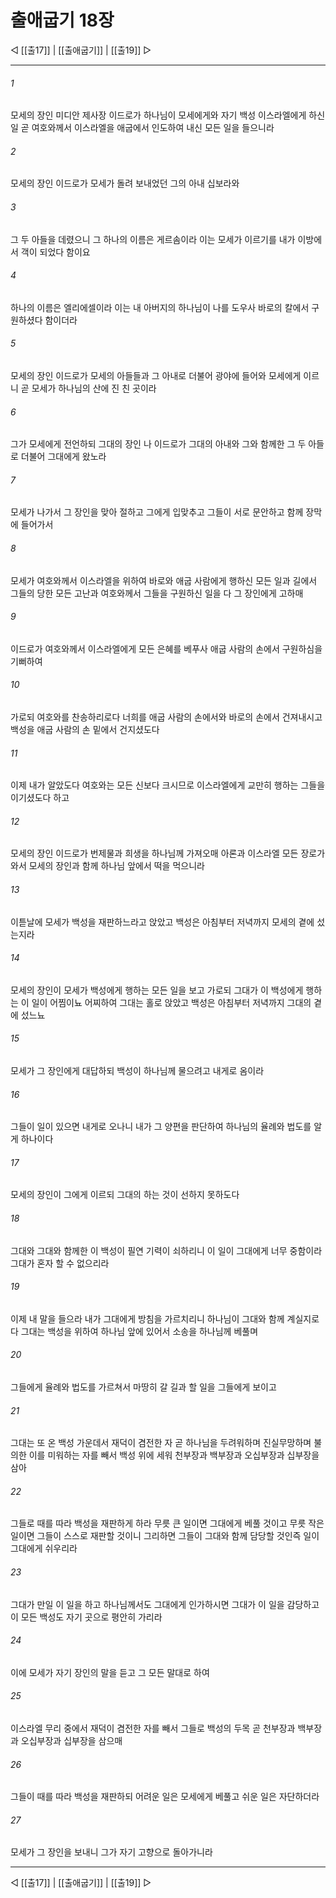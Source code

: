 # 출애굽기 18장

◁ [[출17]] | [[출애굽기]] | [[출19]] ▷
***

###### 1
모세의 장인 미디안 제사장 이드로가 하나님이 모세에게와 자기 백성 이스라엘에게 하신 일 곧 여호와께서 이스라엘을 애굽에서 인도하여 내신 모든 일을 들으니라

###### 2
모세의 장인 이드로가 모세가 돌려 보내었던 그의 아내 십보라와

###### 3
그 두 아들을 데렸으니 그 하나의 이름은 게르솜이라 이는 모세가 이르기를 내가 이방에서 객이 되었다 함이요

###### 4
하나의 이름은 엘리에셀이라 이는 내 아버지의 하나님이 나를 도우사 바로의 칼에서 구원하셨다 함이더라

###### 5
모세의 장인 이드로가 모세의 아들들과 그 아내로 더불어 광야에 들어와 모세에게 이르니 곧 모세가 하나님의 산에 진 친 곳이라

###### 6
그가 모세에게 전언하되 그대의 장인 나 이드로가 그대의 아내와 그와 함께한 그 두 아들로 더불어 그대에게 왔노라

###### 7
모세가 나가서 그 장인을 맞아 절하고 그에게 입맞추고 그들이 서로 문안하고 함께 장막에 들어가서

###### 8
모세가 여호와께서 이스라엘을 위하여 바로와 애굽 사람에게 행하신 모든 일과 길에서 그들의 당한 모든 고난과 여호와께서 그들을 구원하신 일을 다 그 장인에게 고하매

###### 9
이드로가 여호와께서 이스라엘에게 모든 은혜를 베푸사 애굽 사람의 손에서 구원하심을 기뻐하여

###### 10
가로되 여호와를 찬송하리로다 너희를 애굽 사람의 손에서와 바로의 손에서 건져내시고 백성을 애굽 사람의 손 밑에서 건지셨도다

###### 11
이제 내가 알았도다 여호와는 모든 신보다 크시므로 이스라엘에게 교만히 행하는 그들을 이기셨도다 하고

###### 12
모세의 장인 이드로가 번제물과 희생을 하나님께 가져오매 아론과 이스라엘 모든 장로가 와서 모세의 장인과 함께 하나님 앞에서 떡을 먹으니라

###### 13
이튿날에 모세가 백성을 재판하느라고 앉았고 백성은 아침부터 저녁까지 모세의 곁에 섰는지라

###### 14
모세의 장인이 모세가 백성에게 행하는 모든 일을 보고 가로되 그대가 이 백성에게 행하는 이 일이 어찜이뇨 어찌하여 그대는 홀로 앉았고 백성은 아침부터 저녁까지 그대의 곁에 섰느뇨

###### 15
모세가 그 장인에게 대답하되 백성이 하나님께 물으려고 내게로 옴이라

###### 16
그들이 일이 있으면 내게로 오나니 내가 그 양편을 판단하여 하나님의 율례와 법도를 알게 하나이다

###### 17
모세의 장인이 그에게 이르되 그대의 하는 것이 선하지 못하도다

###### 18
그대와 그대와 함께한 이 백성이 필연 기력이 쇠하리니 이 일이 그대에게 너무 중함이라 그대가 혼자 할 수 없으리라

###### 19
이제 내 말을 들으라 내가 그대에게 방침을 가르치리니 하나님이 그대와 함께 계실지로다 그대는 백성을 위하여 하나님 앞에 있어서 소송을 하나님께 베풀며

###### 20
그들에게 율례와 법도를 가르쳐서 마땅히 갈 길과 할 일을 그들에게 보이고

###### 21
그대는 또 온 백성 가운데서 재덕이 겸전한 자 곧 하나님을 두려워하며 진실무망하며 불의한 이를 미워하는 자를 빼서 백성 위에 세워 천부장과 백부장과 오십부장과 십부장을 삼아

###### 22
그들로 때를 따라 백성을 재판하게 하라 무릇 큰 일이면 그대에게 베풀 것이고 무릇 작은 일이면 그들이 스스로 재판할 것이니 그리하면 그들이 그대와 함께 담당할 것인즉 일이 그대에게 쉬우리라

###### 23
그대가 만일 이 일을 하고 하나님께서도 그대에게 인가하시면 그대가 이 일을 감당하고 이 모든 백성도 자기 곳으로 평안히 가리라

###### 24
이에 모세가 자기 장인의 말을 듣고 그 모든 말대로 하여

###### 25
이스라엘 무리 중에서 재덕이 겸전한 자를 빼서 그들로 백성의 두목 곧 천부장과 백부장과 오십부장과 십부장을 삼으매

###### 26
그들이 때를 따라 백성을 재판하되 어려운 일은 모세에게 베풀고 쉬운 일은 자단하더라

###### 27
모세가 그 장인을 보내니 그가 자기 고향으로 돌아가니라

***
◁ [[출17]] | [[출애굽기]] | [[출19]] ▷